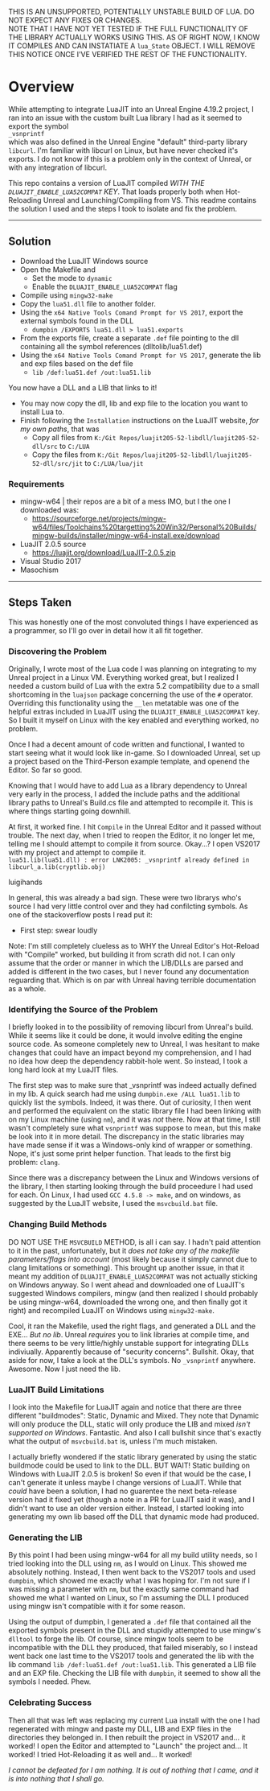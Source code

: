 THIS IS AN UNSUPPORTED, POTENTIALLY UNSTABLE BUILD OF LUA. DO NOT EXPECT ANY FIXES OR CHANGES.  
NOTE THAT I HAVE NOT YET TESTED IF THE FULL FUNCTIONALITY OF THE LIBRARY ACTUALLY WORKS USING THIS. AS OF RIGHT NOW, I KNOW IT COMPILES AND CAN INSTATIATE A `lua_State` OBJECT. I WILL REMOVE THIS NOTICE ONCE I'VE VERIFIED THE REST OF THE FUNCTIONALITY.

# Overview
While attempting to integrate LuaJIT into an Unreal Engine 4.19.2 project, I ran into an issue with the custom built Lua library I had as it seemed to export the symbol  
`_vsnprintf`  
which was also defined in the Unreal Engine "default" third-party library `libcurl`. I'm familiar with libcurl on Linux, but have never checked it's exports. I do not know if this is a problem only in the context of Unreal, or with any integration of libcurl.

This repo contains a version of LuaJIT compiled *WITH THE `DLUAJIT_ENABLE_LUA52COMPAT` KEY*. That loads properly both when Hot-Reloading Unreal and Launching/Compiling from VS. This readme contains the solution I used and the steps I took to isolate and fix the problem.

---

## Solution
- Download the LuaJIT Windows source
- Open the Makefile and
    - Set the mode to `dynamic`
    - Enable the `DLUAJIT_ENABLE_LUA52COMPAT` flag
- Compile using `mingw32-make`
- Copy the `lua51.dll` file to another folder.
- Using the `x64 Native Tools Comand Prompt for VS 2017`, export the external symbols found in the DLL
    - `dumpbin /EXPORTS lua51.dll > lua51.exports`
- From the exports file, create a separate `.def` file pointing to the dll containing all the symbol references (dlltolib/lua51.def)
- Using the `x64 Native Tools Comand Prompt for VS 2017`, generate the lib and exp files based on the def file
    - `lib /def:lua51.def /out:lua51.lib`

You now have a DLL and a LIB that links to it!

- You may now copy the dll, lib and exp file to the location you want to install Lua to.
- Finish following the `Installation` instructions on the LuaJIT website, *for my own paths*, that was
    - Copy all files from `K:/Git Repos/luajit205-52-libdll/luajit205-52-dll/src` to `C:/LUA`
    - Copy the files from `K:/Git Repos/luajit205-52-libdll/luajit205-52-dll/src/jit` to `C:/LUA/lua/jit`

### Requirements
- mingw-w64 | their repos are a bit of a mess IMO, but I the one I downloaded was:
    - https://sourceforge.net/projects/mingw-w64/files/Toolchains%20targetting%20Win32/Personal%20Builds/mingw-builds/installer/mingw-w64-install.exe/download
- LuaJIT 2.0.5 source
    - https://luajit.org/download/LuaJIT-2.0.5.zip
- Visual Studio 2017
- Masochism

---

## Steps Taken
This was honestly one of the most convoluted things I have experienced as a programmer, so I'll go over in detail how it all fit together.

### Discovering the Problem
Originally, I wrote most of the Lua code I was planning on integrating to my Unreal project in a Linux VM. Everything worked great, but I realized I needed a custom build of Lua with the extra 5.2 compatibility due to a small shortcoming in the `luajson` package concerning the use of the `#` operator. Overriding this functionality using the `__len` metatable was one of the helpful extras included in LuaJIT using the `DLUAJIT_ENABLE_LUA52COMPAT` key. So I built it myself on Linux with the key enabled and everything worked, no problem.

Once I had a decent amount of code written and functional, I wanted to start seeing what it would look like in-game. So I downloaded Unreal, set up a project based on the Third-Person example template, and openend the Editor. So far so good.

Knowing that I would have to add Lua as a library dependency to Unreal very early in the process, I added the include paths and the additional library paths to Unreal's Build.cs file and attempted to recompile it. This is where things starting going downhill.

At first, it worked fine. I hit `Compile` in the Unreal Editor and it passed without trouble. The next day, when I tried to reopen the Editor, it no longer let me, telling me I should attempt to compile it from source. Okay...? I open VS2017 with my project and attempt to compile it.  
`lua51.lib(lua51.dll) : error LNK2005: _vsnprintf already defined in libcurl_a.lib(cryptlib.obj)`

luigihands

In general, this was already a bad sign. These were two librarys who's source I had very little control over and they had confilcting symbols. As one of the stackoverflow posts I read put it:
- First step: swear loudly

Note: I'm still completely clueless as to WHY the Unreal Editor's Hot-Reload with "Compile" worked, but building it from scrath did not. I can only assume that the order or manner in which the LIB/DLLs are parsed and added is different in the two cases, but I never found any documentation reguarding that. Which is on par with Unreal having terrible documentation as a whole.

### Identifying the Source of the Problem
I briefly looked in to the possibility of removing libcurl from Unreal's build. While it seems like it could be done, it would involve editing the engine source code. As someone completely new to Unreal, I was hesitant to make changes that could have an impact beyond my comprehension, and I had no idea how deep the dependency rabbit-hole went. So instead, I took a long hard look at my LuaJIT files.

The first step was to make sure that _vsnprintf was indeed actually defined in my lib. A quick search had me using `dumpbin.exe /ALL lua51.lib` to quickly list the symbols. Indeed, it was there. Out of curiosity, I then went and performed the equivalent on the static library file I had been linking with on my Linux machine (using `nm`), and it was *not* there. Now at that time, I still wasn't completely sure what `vsnprintf` was suppose to mean, but this make be look into it in more detail. The discrepancy in the static libraries may have made sense if it was a Windows-only kind of wrapper or something. Nope, it's just some print helper function. That leads to the first big problem: `clang`.

Since there was a discrepancy between the Linux and Windows versions of the library, I then starting looking through the build proceedure I had used for each. On Linux, I had used `GCC 4.5.8 -> make`, and on windows, as suggested by the LuaJIT website, I used the `msvcbuild.bat` file.

### Changing Build Methods
DO NOT USE THE `MSVCBUILD` METHOD, is all i can say. I hadn't paid attention to it in the past, unfortunately, but it *does not take any of the makefile parameters/flags into account* (most likely because it simply cannot due to clang limitations or something). This brought up another issue, in that it meant my addition of `DLUAJIT_ENABLE_LUA52COMPAT` was not actually sticking on Windows anyway. So I went ahead and downloaded one of LuaJIT's suggested Windows compilers, mingw (and then realized I should probably be using mingw-w64, downloaded the wrong one, and then finally got it right) and recompiled LuaJIT on Windows using `mingw32-make`.

Cool, it ran the Makefile, used the right flags, and generated a DLL and the EXE... *But no lib*. Unreal *requires* you to link libraries at compile time, and there seems to be very little/highly unstable support for integrating DLLs indiviually. Apparently because of "security concerns". Bullshit. Okay, that aside for now, I take a look at the DLL's symbols. No `_vsnprintf` anywhere. Awesome. Now I just need the lib.

### LuaJIT Build Limitations
I look into the Makefile for LuaJIT again and notice that there are three different "buildmodes": Static, Dynamic and Mixed. They note that Dynamic will only produce the DLL, static will only produce the LIB and mixed *isn't supported on Windows*. Fantastic. And also I call bullshit since that's exactly what the output of `msvcbuild.bat` is, unless I'm much mistaken.

I actually briefly wondered if the static library generated by using the static buildmode could be used to link to the DLL. BUT WAIT! Static building on Windows with LuaJIT 2.0.5 is broken! So even if that would be the case, I can't generate it unless maybe I change versions of LuaJIT. While that *could* have been a solution, I had no guarentee the next beta-release version had it fixed yet (though a note in a PR for LuaJIT said it was), and I didn't want to use an older version either. Instead, I started looking into generating my own lib based off the DLL that dynamic mode had produced.

### Generating the LIB
By this point I had been using mingw-w64 for all my build utility needs, so I tried looking into the DLL using `nm`, as I would on Linux. This showed me absolutely nothing. Instead, I then went back to the VS2017 tools and used `dumpbin`, which showed me exactly what I was hoping for. I'm not sure if I was missing a parameter with `nm`, but the exactly same command had showed me what I wanted on Linux, so I'm assuming the DLL I produced using mingw isn't compatible with it for some reason.

Using the output of dumpbin, I generated a `.def` file that contained all the exported symbols present in the DLL and stupidly attempted to use mingw's `dlltool` to forge the lib. Of course, since mingw tools seem to be incompatible with the DLL they produced, that failed miserably, so I instead went back one last time to the VS2017 tools and generated the lib with the lib command `lib /def:lua51.def /out:lua51.lib`. This generated a LIB file and an EXP file. Checking the LIB file with `dumpbin`, it seemed to show all the symbols I needed. Phew.

### Celebrating Success
Then all that was left was replacing my current Lua install with the one I had regenerated with mingw and paste my DLL, LIB and EXP files in the directories they belonged in. I then rebuilt the project in VS2017 and... it worked! I open the Editor and attempted to "Launch" the project and... It worked! I tried Hot-Reloading it as well and... It worked!

*I cannot be defeated for I am nothing. It is out of nothing that I came, and it is into nothing that I shall go.*
